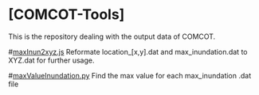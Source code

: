 # [COMCOT-Tools] 
This is the repository dealing with the output data of COMCOT.

#[maxInun2xyz.js](https://github.com/WuSKai403/COMCOT-Tools/blob/master/maxInun2xyz.js)
Reformate location_[x,y].dat and max_inundation.dat to XYZ.dat for further usage.

#[maxValueInundation.py](https://github.com/WuSKai403/COMCOT-Tools/blob/master/maxValueInundation.py)
Find the max value for each max_inundation .dat file
